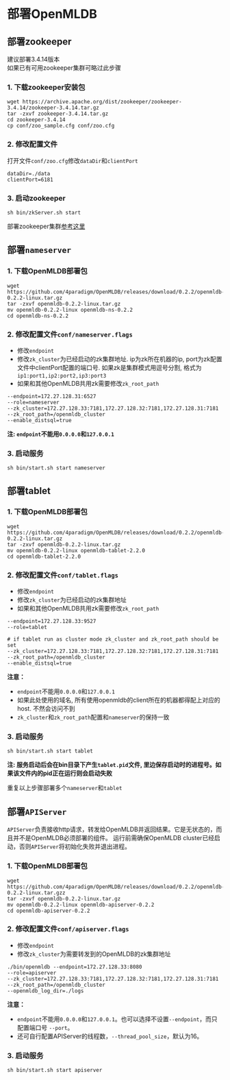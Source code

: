 # 部署OpenMLDB

## 部署zookeeper
建议部署3.4.14版本  
如果已有可用zookeeper集群可略过此步骤

### 1. 下载zookeeper安装包
```
wget https://archive.apache.org/dist/zookeeper/zookeeper-3.4.14/zookeeper-3.4.14.tar.gz
tar -zxvf zookeeper-3.4.14.tar.gz
cd zookeeper-3.4.14
cp conf/zoo_sample.cfg conf/zoo.cfg
```

### 2. 修改配置文件
打开文件`conf/zoo.cfg`修改`dataDir`和`clientPort`
```
dataDir=./data
clientPort=6181
```

### 3. 启动zookeeper
```
sh bin/zkServer.sh start
```
部署zookeeper集群[参考这里](https://zookeeper.apache.org/doc/r3.4.14/zookeeperStarted.html)

## 部署`nameserver`
### 1. 下载OpenMLDB部署包
````
wget https://github.com/4paradigm/OpenMLDB/releases/download/0.2.2/openmldb-0.2.2-linux.tar.gz
tar -zxvf openmldb-0.2.2-linux.tar.gz
mv openmldb-0.2.2-linux openmldb-ns-0.2.2
cd openmldb-ns-0.2.2
````

### 2. 修改配置文件`conf/nameserver.flags`
* 修改`endpoint`
* 修改`zk_cluster`为已经启动的zk集群地址. ip为zk所在机器的ip, port为zk配置文件中clientPort配置的端口号. 如果zk是集群模式用逗号分割, 格式为`ip1:port1,ip2:port2,ip3:port3`
* 如果和其他OpenMLDB共用zk需要修改`zk_root_path`
```
--endpoint=172.27.128.31:6527
--role=nameserver
--zk_cluster=172.27.128.33:7181,172.27.128.32:7181,172.27.128.31:7181
--zk_root_path=/openmldb_cluster
--enable_distsql=true
```

**注: `endpoint`不能用`0.0.0.0`和`127.0.0.1`**

### 3. 启动服务
```
sh bin/start.sh start nameserver
```

## 部署tablet
### 1. 下载OpenMLDB部署包
```
wget https://github.com/4paradigm/OpenMLDB/releases/download/0.2.2/openmldb-0.2.2-linux.tar.gz
tar -zxvf openmldb-0.2.2-linux.tar.gz
mv openmldb-0.2.2-linux openmldb-tablet-2.2.0
cd openmldb-tablet-2.2.0
```

### 2. 修改配置文件`conf/tablet.flags`
* 修改`endpoint`
* 修改`zk_cluster`为已经启动的zk集群地址
* 如果和其他OpenMLDB共用zk需要修改`zk_root_path`
```
--endpoint=172.27.128.33:9527
--role=tablet

# if tablet run as cluster mode zk_cluster and zk_root_path should be set
--zk_cluster=172.27.128.33:7181,172.27.128.32:7181,172.27.128.31:7181
--zk_root_path=/openmldb_cluster
--enable_distsql=true
```

**注意：**
* `endpoint`不能用`0.0.0.0`和`127.0.0.1`
* 如果此处使用的域名, 所有使用openmldb的client所在的机器都得配上对应的host. 不然会访问不到
* `zk_cluster`和`zk_root_path`配置和`nameserver`的保持一致

### 3. 启动服务
```
sh bin/start.sh start tablet
```
**注: 服务启动后会在bin目录下产生`tablet.pid`文件, 里边保存启动时的进程号。如果该文件内的pid正在运行则会启动失败**

重复以上步骤部署多个`nameserver`和`tablet`

## 部署`APIServer`

`APIServer`负责接收http请求，转发给OpenMLDB并返回结果。它是无状态的，而且并不是OpenMLDB必须部署的组件。
运行前需确保OpenMLDB cluster已经启动，否则`APIServer`将初始化失败并退出进程。

### 1. 下载OpenMLDB部署包

```
wget https://github.com/4paradigm/OpenMLDB/releases/download/0.2.2/openmldb-0.2.2-linux.tar.gzz
tar -zxvf openmldb-0.2.2-linux.tar.gz
mv openmldb-0.2.2-linux openmldb-apiserver-0.2.2
cd openmldb-apiserver-0.2.2
```

### 2. 修改配置文件`conf/apiserver.flags`

* 修改`endpoint`
* 修改`zk_cluster`为需要转发到的OpenMLDB的zk集群地址

```
./bin/openmldb --endpoint=172.27.128.33:8080
--role=apiserver
--zk_cluster=172.27.128.33:7181,172.27.128.32:7181,172.27.128.31:7181
--zk_root_path=/openmldb_cluster
--openmldb_log_dir=./logs
```

**注意：**

* `endpoint`不能用`0.0.0.0`和`127.0.0.1`。也可以选择不设置`--endpoint`，而只配置端口号 `--port`。
* 还可自行配置APIServer的线程数，`--thread_pool_size`，默认为16。

### 3. 启动服务

```
sh bin/start.sh start apiserver
```
